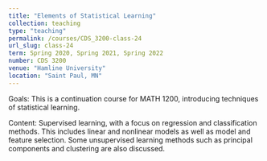 ```yaml
---
title: "Elements of Statistical Learning"
collection: teaching
type: "teaching"
permalink: /courses/CDS_3200-class-24
url_slug: class-24
term: Spring 2020, Spring 2021, Spring 2022
number: CDS 3200
venue: "Hamline University"
location: "Saint Paul, MN"
---
```


Goals: This is a continuation course for MATH 1200, introducing techniques of statistical learning.

Content: Supervised learning, with a focus on regression and classification methods. This includes linear and nonlinear models as well as model and feature selection. Some unsupervised learning methods such as principal components and clustering are also discussed.
